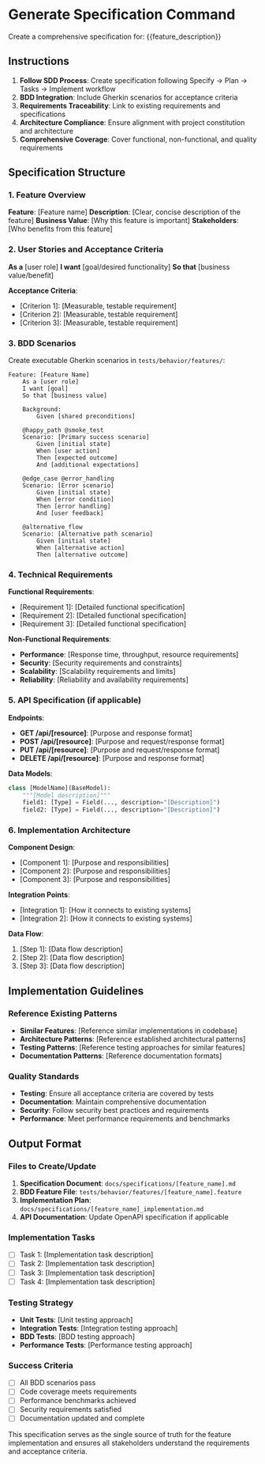 # Generate Specification Command

Create a comprehensive specification for: {{feature_description}}

## Instructions

1. **Follow SDD Process**: Create specification following Specify → Plan → Tasks → Implement workflow
2. **BDD Integration**: Include Gherkin scenarios for acceptance criteria
3. **Requirements Traceability**: Link to existing requirements and specifications
4. **Architecture Compliance**: Ensure alignment with project constitution and architecture
5. **Comprehensive Coverage**: Cover functional, non-functional, and quality requirements

## Specification Structure

### 1. Feature Overview
**Feature**: [Feature name]
**Description**: [Clear, concise description of the feature]
**Business Value**: [Why this feature is important]
**Stakeholders**: [Who benefits from this feature]

### 2. User Stories and Acceptance Criteria
**As a** [user role]
**I want** [goal/desired functionality]
**So that** [business value/benefit]

**Acceptance Criteria**:
- [Criterion 1]: [Measurable, testable requirement]
- [Criterion 2]: [Measurable, testable requirement]
- [Criterion 3]: [Measurable, testable requirement]

### 3. BDD Scenarios
Create executable Gherkin scenarios in `tests/behavior/features/`:

```gherkin
Feature: [Feature Name]
    As a [user role]
    I want [goal]
    So that [business value]

    Background:
        Given [shared preconditions]

    @happy_path @smoke_test
    Scenario: [Primary success scenario]
        Given [initial state]
        When [user action]
        Then [expected outcome]
        And [additional expectations]

    @edge_case @error_handling
    Scenario: [Error scenario]
        Given [initial state]
        When [error condition]
        Then [error handling]
        And [user feedback]

    @alternative_flow
    Scenario: [Alternative path scenario]
        Given [initial state]
        When [alternative action]
        Then [alternative outcome]
```

### 4. Technical Requirements
**Functional Requirements**:
- [Requirement 1]: [Detailed functional specification]
- [Requirement 2]: [Detailed functional specification]
- [Requirement 3]: [Detailed functional specification]

**Non-Functional Requirements**:
- **Performance**: [Response time, throughput, resource requirements]
- **Security**: [Security requirements and constraints]
- **Scalability**: [Scalability requirements and limits]
- **Reliability**: [Reliability and availability requirements]

### 5. API Specification (if applicable)
**Endpoints**:
- **GET /api/[resource]**: [Purpose and response format]
- **POST /api/[resource]**: [Purpose and request/response format]
- **PUT /api/[resource]**: [Purpose and request/response format]
- **DELETE /api/[resource]**: [Purpose and response format]

**Data Models**:
```python
class [ModelName](BaseModel):
    """[Model description]"""
    field1: [Type] = Field(..., description="[Description]")
    field2: [Type] = Field(..., description="[Description]")
```

### 6. Implementation Architecture
**Component Design**:
- [Component 1]: [Purpose and responsibilities]
- [Component 2]: [Purpose and responsibilities]
- [Component 3]: [Purpose and responsibilities]

**Integration Points**:
- [Integration 1]: [How it connects to existing systems]
- [Integration 2]: [How it connects to existing systems]

**Data Flow**:
1. [Step 1]: [Data flow description]
2. [Step 2]: [Data flow description]
3. [Step 3]: [Data flow description]

## Implementation Guidelines

### Reference Existing Patterns
- **Similar Features**: [Reference similar implementations in codebase]
- **Architecture Patterns**: [Reference established architectural patterns]
- **Testing Patterns**: [Reference testing approaches for similar features]
- **Documentation Patterns**: [Reference documentation formats]

### Quality Standards
- **Testing**: Ensure all acceptance criteria are covered by tests
- **Documentation**: Maintain comprehensive documentation
- **Security**: Follow security best practices and requirements
- **Performance**: Meet performance requirements and benchmarks

## Output Format

### Files to Create/Update

1. **Specification Document**: `docs/specifications/[feature_name].md`
2. **BDD Feature File**: `tests/behavior/features/[feature_name].feature`
3. **Implementation Plan**: `docs/specifications/[feature_name]_implementation.md`
4. **API Documentation**: Update OpenAPI specification if applicable

### Implementation Tasks
- [ ] Task 1: [Implementation task description]
- [ ] Task 2: [Implementation task description]
- [ ] Task 3: [Implementation task description]
- [ ] Task 4: [Implementation task description]

### Testing Strategy
- **Unit Tests**: [Unit testing approach]
- **Integration Tests**: [Integration testing approach]
- **BDD Tests**: [BDD testing approach]
- **Performance Tests**: [Performance testing approach]

### Success Criteria
- [ ] All BDD scenarios pass
- [ ] Code coverage meets requirements
- [ ] Performance benchmarks achieved
- [ ] Security requirements satisfied
- [ ] Documentation updated and complete

This specification serves as the single source of truth for the feature implementation and ensures all stakeholders understand the requirements and acceptance criteria.
